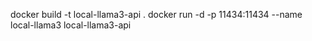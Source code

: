 docker build -t local-llama3-api .
docker run -d -p 11434:11434 --name local-llama3 local-llama3-api
